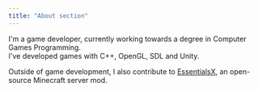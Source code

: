 ```yaml
---
title: "About section"
---
```


I'm a game developer, currently working towards a degree in Computer Games Programming.  
I've developed games with C++, OpenGL, SDL and Unity.

Outside of game development, I also contribute to [EssentialsX](https://github.com/EssentialsX/Essentials), an open-source Minecraft server mod.
